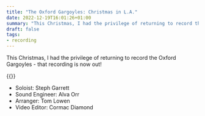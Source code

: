 ```yaml
---
title: "The Oxford Gargoyles: Christmas in L.A."
date: 2022-12-19T16:01:26+01:00
summary: "This Christmas, I had the privilege of returning to record the Oxford Gargoyles - that recording is now out!"
draft: false
tags:
- recording
---
```


This Christmas, I had the privilege of returning to record the Oxford Gargoyles - that recording is now out!

{{<youtube id="5gKew_0coy8">}}

- Soloist: Steph Garrett
- Sound Engineer: Alva Orr
- Arranger: Tom Lowen
- Video Editor: Cormac Diamond

